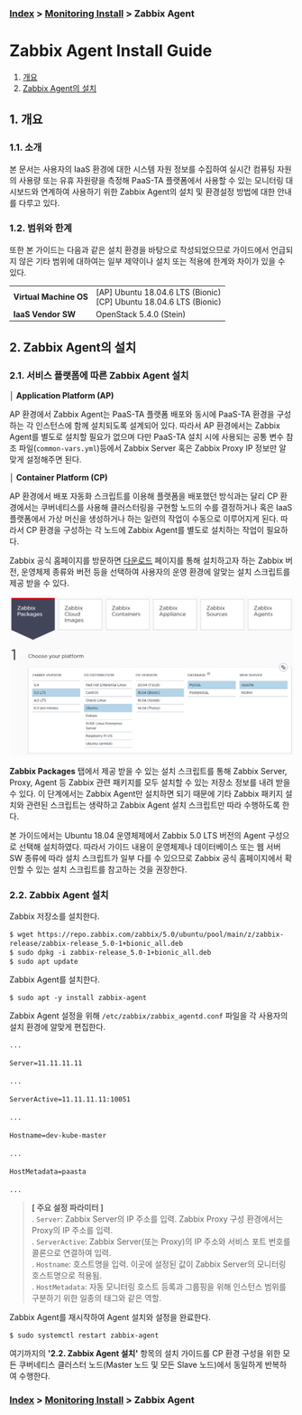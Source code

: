 ### [Index](https://github.com/PaaS-TA/Guide) > [Monitoring Install](PAAS-TA_MONITORING_INSTALL_GUIDE.md) > Zabbix Agent


# Zabbix Agent Install Guide
1. [개요](#1)
2. [Zabbix Agent의 설치](#2)


## <div id="1">1. 개요


### 1.1. 소개
본 문서는 사용자의 IaaS 환경에 대한 시스템 자원 정보를 수집하여 실시간 컴퓨팅 자원의 사용량 또는 유휴 자원량을 측정해 PaaS-TA 플랫폼에서 사용할 수 있는 모니터링 대시보드와 연계하여 사용하기 위한 Zabbix Agent의 설치 및 환경설정 방법에 대한 안내를 다루고 있다.
  

### 1.2. 범위와 한계
또한 본 가이드는 다음과 같은 설치 환경을 바탕으로 작성되었으므로 가이드에서 언급되지 않은 기타 범위에 대하여는 일부 제약이나 설치 또는 적용에 한계와 차이가 있을 수 있다.

<table>
  <tr>
    <td><b>Virtual Machine OS</b></td>
    <td>[AP] Ubuntu 18.04.6 LTS (Bionic)<br>
        [CP] Ubuntu 18.04.6 LTS (Bionic)</td>
  </tr>
  <tr>
    <td><b>IaaS Vendor SW</b></td>
    <td> OpenStack 5.4.0 (Stein)
    </td>
  </tr>
</table>


## <div id="2">2. Zabbix Agent의 설치


### 2.1. 서비스 플랫폼에 따른 Zabbix Agent 설치
**│ Application Platform (AP)**  

AP 환경에서 Zabbix Agent는 PaaS-TA 플랫폼 배포와 동시에 PaaS-TA 환경을 구성하는 각 인스턴스에 함께 설치되도록 설계되어 있다. 따라서 AP 환경에서는 Zabbix Agent를 별도로 설치할 필요가 없으며 다만 PaaS-TA 설치 시에 사용되는 공통 변수 참조 파일(`common-vars.yml`)등에서 Zabbix Server 혹은 Zabbix Proxy IP 정보만 알맞게 설정해주면 된다.

**│ Container Platform (CP)**  

AP 환경에서 배포 자동화 스크립트를 이용해 플랫폼을 배포했던 방식과는 달리 CP 환경에서는 쿠버네티스를 사용해 클러스터링을 구현할 노드의 수를 결정하거나 혹은 IaaS 플랫폼에서 가상 머신을 생성하거나 하는 일련의 작업이 수동으로 이루어지게 된다. 따라서 CP 환경을 구성하는 각 노드에 Zabbix Agent를 별도로 설치하는 작업이 필요하다.

Zabbix 공식 홈페이지를 방문하면 [다운로드](https://www.zabbix.com/download) 페이지를 통해 설치하고자 하는 Zabbix 버전, 운영체제 종류와 버전 등을 선택하여 사용자의 운영 환경에 알맞는 설치 스크립트를 제공 받을 수 있다.

![](images/zabbix_agent_install_guide_01.png)

**Zabbix Packages** 탭에서 제공 받을 수 있는 설치 스크립트를 통해 Zabbix Server, Proxy, Agent 등 Zabbix 관련 패키지를 모두 설치할 수 있는 저장소 정보를 내려 받을 수 있다. 이 단계에서는 Zabbix Agent만 설치하면 되기 때문에 기타 Zabbix 패키지 설치와 관련된 스크립트는 생략하고 Zabbix Agent 설치 스크립트만 따라 수행하도록 한다.

본 가이드에서는 Ubuntu 18.04 운영체제에서 Zabbix 5.0 LTS 버전의 Agent 구성으로 선택해 설치하였다. 따라서 가이드 내용이 운영체제나 데이터베이스 또는 웹 서버 SW 종류에 따라 설치 스크립트가 일부 다를 수 있으므로 Zabbix 공식 홈페이지에서 확인할 수 있는 설치 스크립트를 참고하는 것을 권장한다.


### 2.2. Zabbix Agent 설치
Zabbix 저장소를 설치한다.
```
$ wget https://repo.zabbix.com/zabbix/5.0/ubuntu/pool/main/z/zabbix-release/zabbix-release_5.0-1+bionic_all.deb
$ sudo dpkg -i zabbix-release_5.0-1+bionic_all.deb
$ sudo apt update
```

Zabbix Agent를 설치한다.
```
$ sudo apt -y install zabbix-agent
```
Zabbix Agent 설정을 위해 `/etc/zabbix/zabbix_agentd.conf` 파일을 각 사용자의 설치 환경에 알맞게 편집한다.
```
...

Server=11.11.11.11

...

ServerActive=11.11.11.11:10051

...

Hostname=dev-kube-master

...

HostMetadata=paasta

...
```
> **[ 주요 설정 파라미터 ]**  
. `Server`: Zabbix Server의 IP 주소를 입력. Zabbix Proxy 구성 환경에서는 Proxy의 IP 주소를 입력.  
. `ServerActive`: Zabbix Server(또는 Proxy)의 IP 주소와 서비스 포트 번호를 콜론으로 연결하여 입력.  
. `Hostname`: 호스트명을 입력. 이곳에 설정된 값이 Zabbix Server의 모니터링 호스트명으로 적용됨.  
. `HostMetadata`: 자동 모니터링 호스트 등록과 그룹핑을 위해 인스턴스 범위를 구분하기 위한 일종의 태그와 같은 역할.

Zabbix Agent를 재시작하여 Agent 설치와 설정을 완료한다.
```
$ sudo systemctl restart zabbix-agent
```

여기까지의 **'2.2. Zabbix Agent 설치'** 항목의 설치 가이드를 CP 환경 구성을 위한 모든 쿠버네티스 클러스터 노드(Master 노드 및 모든 Slave 노드)에서 동일하게 반복하여 수행한다.


### [Index](https://github.com/PaaS-TA/Guide) > [Monitoring Install](PAAS-TA_MONITORING_INSTALL_GUIDE.md) > Zabbix Agent

